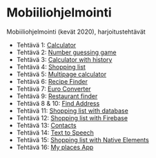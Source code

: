 # Mobiiliohjelmointi

Mobiiliohjelmointi (kevät 2020), harjoitustehtävät

- Tehtävä 1: [Calculator](/calculator/App.js)
- Tehtävä 2: [Number guessing game](/number_guessing_game/App.js)
- Tehtävä 3: [Calculator with history](/calculator_with_history/App.js)
- Tehtävä 4: [Shopping list](/shopping_list/App.js)
- Tehtävä 5: [Multipage calculator](/calculator_with_pages/App.js)
- Tehtävä 6: [Recipe Finder](/recipe_finder/App.js)
- Tehtävä 7: [Euro Converter](/euro_converter/App.js)
- Tehtävä 9: [Restaurant finder](/restaurant_finder/App.js)
- Tehtävä 8 & 10: [Find Address](/find_address_with_location/App.js)
- Tehtävä 11: [Shopping list with database](/shopping_list_with_database/App.js)
- Tehtävä 12: [Shopping list with Firebase](/shopping_list_with_firebase/App.js)
- Tehtävä 13: [Contacts](/contacts/App.js)
- Tehtävä 14: [Text to Speech](/text_to_speech/App.js)
- Tehtävä 15: [Shopping list with Native Elements](/shopping_list_with-ne/App.js)
- Tehtävä 16: [My places App](/my_places_app/App.js)